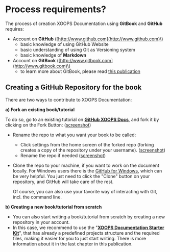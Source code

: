 # Process requirements?

The process of creation XOOPS Documentation using **GitBook** and **GitHub** requires:

* Account on **GitHub** \([http://www.github.com](http://www.github.com)\)
  * basic knowledge of using GitHub Website
  * basic understanding of using Git as Versioning system
  * basic knowledge of **Markdown** 
* Account on **GitBook** \([http://www.gitbook.com](http://www.gitbook.com)\)
  * to learn more about GitBook, please read [this publication](http://help.gitbook.io/)

## Creating a GitHub Repository for the book

There are two ways to contribute to XOOPS Documentation:

**a\) Fork an existing book/tutorial**

To do so, go to an existing tutorial on [**GitHub XOOPS Docs**](https://github.com/XoopsDocs), and fork it by clicking on the Fork Button: \([screenshot](http://mrm-screen.s3.amazonaws.com/MrMaksimizegitbookstarterkit_20140707_085000_20140707_085006.png)\)

* Rename the repo to what you want your book to be called:
  * Click settings from the home screen of the forked repo \(forking creates a copy of the repository under your username\). \([screenshot](http://mrm-screen.s3.amazonaws.com/MrMaksimizegitbookstarterkit_20140707_100321_20140707_100325.png)\)
  * Rename the repo if needed \([screenshot](http://mrm-screen.s3.amazonaws.com/Options_20140707_100417_20140707_100421.png)\)
* Clone the repo to your machine, if you want to work on the document locally. For Windows users there is the [GitHub for Windows](https://windows.github.com/), which can be very helpful. You just need to click the "Clone" button on your repository, and GitHub will take care of the rest.

  Of course, you can also use your favorite way of interacting with Git, incl. the command line. 

**b\) Creating a new book/tutorial from scratch**

* You can also start writing a book/tutorial from scratch by creating a new repository in your account. 
* In this case, we recommend to use the "[**XOOPS Documentation Starter Kit**](https://github.com/XoopsDocs/gitbook-starterkit)", that has already a predefined projects structure and the required files, making it easier for you to just start writing. There is more information about it in the last chapter in this publication.

